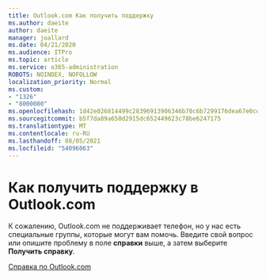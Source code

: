 ```yaml
---
title: Outlook.com Как получить поддержку
ms.author: daeite
author: daeite
manager: joallard
ms.date: 04/21/2020
ms.audience: ITPro
ms.topic: article
ms.service: o365-administration
ROBOTS: NOINDEX, NOFOLLOW
localization_priority: Normal
ms.custom:
- "1326"
- "8000080"
ms.openlocfilehash: 1d42e026814499c28396913906346b70c6b7299176dea67e0cd420df73a0cda4
ms.sourcegitcommit: b5f7da89a650d2915dc652449623c78be6247175
ms.translationtype: MT
ms.contentlocale: ru-RU
ms.lasthandoff: 08/05/2021
ms.locfileid: "54096063"
---
```

# <a name="how-to-get-support-in-outlookcom"></a>Как получить поддержку в Outlook.com

К сожалению, Outlook.com не поддерживает телефон, но у нас есть специальные группы, которые могут вам помочь.
Введите свой вопрос или опишите проблему в поле **справки** выше, а затем выберите **Получить справку**.

[Справка по Outlook.com](https://support.office.com/article/40676ad0-c831-45ac-a023-5be633be798d?wt.mc_id=Office_Outlook_com_Alchemy)

